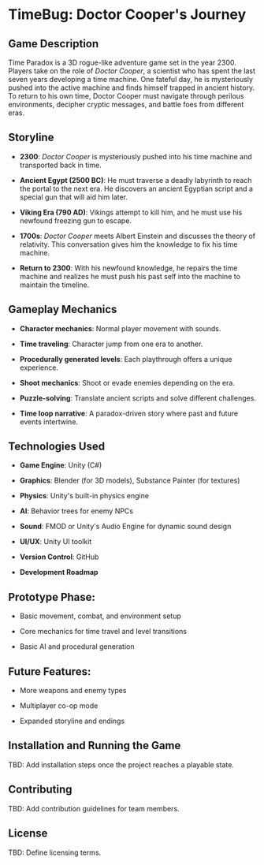 # TimeBug: Doctor Cooper's Journey

## Game Description

Time Paradox is a 3D rogue-like adventure game set in the year 2300. Players take on the role of *Doctor Cooper*, a scientist who has spent the last seven years developing a time machine. One fateful day, he is mysteriously pushed into the active machine and finds himself trapped in ancient history. To return to his own time, Doctor Cooper must navigate through perilous environments, decipher cryptic messages, and battle foes from different eras.

## Storyline

- **2300**: *Doctor Cooper* is mysteriously pushed into his time machine and transported back in time.

- **Ancient Egypt (2500 BC)**: He must traverse a deadly labyrinth to reach the portal to the next era. He discovers an ancient Egyptian script and a special gun that will aid him later.

- **Viking Era (790 AD)**: Vikings attempt to kill him, and he must use his newfound freezing gun to escape.

- **1700s**: *Doctor Cooper* meets Albert Einstein and discusses the theory of relativity. This conversation gives him the knowledge to fix his time machine.

- **Return to 2300**: With his newfound knowledge, he repairs the time machine and realizes he must push his past self into the machine to maintain the timeline.

## Gameplay Mechanics

- **Character mechanics**: Normal player movement with sounds.

- **Time traveling**: Character jump from one era to another.

- **Procedurally generated levels**: Each playthrough offers a unique experience.

- **Shoot mechanics**: Shoot or evade enemies depending on the era.

- **Puzzle-solving**: Translate ancient scripts and solve different challenges.

- **Time loop narrative**: A paradox-driven story where past and future events intertwine.

## Technologies Used

- **Game Engine**: Unity (C#)

- **Graphics**: Blender (for 3D models), Substance Painter (for textures)

- **Physics**: Unity's built-in physics engine

- **AI**: Behavior trees for enemy NPCs

- **Sound**: FMOD or Unity's Audio Engine for dynamic sound design

- **UI/UX**: Unity UI toolkit

- **Version Control**: GitHub

- **Development Roadmap**

## Prototype Phase:

- Basic movement, combat, and environment setup

- Core mechanics for time travel and level transitions

- Basic AI and procedural generation

## Future Features:

- More weapons and enemy types

- Multiplayer co-op mode

- Expanded storyline and endings

## Installation and Running the Game

TBD: Add installation steps once the project reaches a playable state.

## Contributing

TBD: Add contribution guidelines for team members.

## License

TBD: Define licensing terms.
